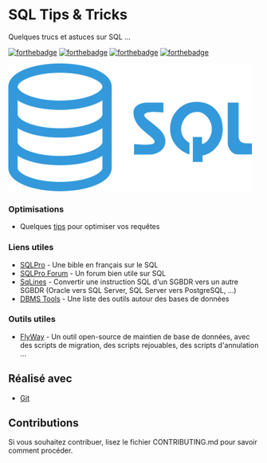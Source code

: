 # SQL Tips & Tricks

Quelques trucs et astuces sur SQL ...

[![forthebadge](https://forthebadge.com/images/badges/you-didnt-ask-for-this.svg)](http://forthebadge.com) [![forthebadge](https://forthebadge.com/images/badges/contains-technical-debt.svg)](http://forthebadge.com)  [![forthebadge](https://forthebadge.com/images/badges/check-it-out.svg)](http://forthebadge.com)  [![forthebadge](https://forthebadge.com/images/badges/built-with-love.svg)](http://forthebadge.com)

![SQL](./images/sql-logo-256.png)

### Optimisations

* Quelques [tips](./doc/sql-tips-tricks.md) pour optimiser vos requêtes

### Liens utiles

* [SQLPro](https://sqlpro.developpez.com/) - Une bible en français sur le SQL
* [SQLPro Forum](https://www.developpez.net/forums/u3170/sqlpro/) - Un forum bien utile sur SQL
* [SqLines](http://www.sqlines.com/online) - Convertir une instruction SQL d'un SGBDR vers un autre SGBDR (Oracle vers SQL Server, SQL Server vers PostgreSQL, ...)
* [DBMS Tools](https://dbmstools.com/) - Une liste des outils autour des bases de données

### Outils utiles

* [FlyWay](https://flywaydb.org/) - Un outil open-source de maintien de base de données, avec des scripts de migration, des scripts rejouables, des scripts d'annulation ...

## Réalisé avec

* [Git](https://git-scm.com)

## Contributions

Si vous souhaitez contribuer, lisez le fichier CONTRIBUTING.md pour savoir comment procéder.

